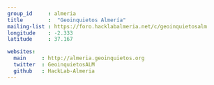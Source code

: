 ```yaml
---
group_id     : almeria
title        :  "Geoinquietos Almería"
mailing-list : https://foro.hacklabalmeria.net/c/geoinquietosalm
longitude    : -2.333
latitude     : 37.167

websites:
  main     : http://almeria.geoinquietos.org
  twitter  : GeoinquietosALM
  github   : HackLab-Almeria
---
```

